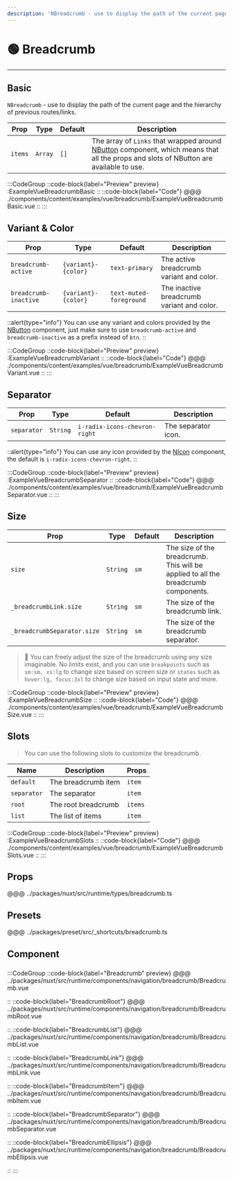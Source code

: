 ```yaml
---
description: 'NBreadcrumb - use to display the path of the current page and the hierarchy of previous routes/links.'
---
```


# 🟢 Breadcrumb

---

## Basic

`NBreadcrumb` - use to display the path of the current page and the hierarchy of previous routes/links.

| Prop    | Type    | Default | Description                                                                                                                                     |
| ------- | ------- | ------- | ----------------------------------------------------------------------------------------------------------------------------------------------- |
| `items` | `Array` | `[]`    | The array of `Links` that wrapped around [NButton](button) component, which means that all the props and slots of NButton are available to use. |

:::CodeGroup
::code-block{label="Preview" preview}
  :ExampleVueBreadcrumbBasic
::
::code-block{label="Code"}
@@@ ./components/content/examples/vue/breadcrumb/ExampleVueBreadcrumbBasic.vue
::
:::

## Variant & Color

| Prop                  | Type                | Default        | Description                                |
| --------------------- | ------------------- | -------------- | ------------------------------------------ |
| `breadcrumb-active`   | `{variant}-{color}` | `text-primary` | The active breadcrumb variant and color.   |
| `breadcrumb-inactive` | `{variant}-{color}` | `text-muted-foreground`   | The inactive breadcrumb variant and color. |

::alert{type="info"}
You can use any variant and colors provided by the [NButton](button#variants) component, just make sure to use `breadcrumb-active` and `breadcrumb-inactive` as a prefix instead of `btn`.
::

:::CodeGroup
::code-block{label="Preview" preview}
  :ExampleVueBreadcrumbVariant
::
::code-block{label="Code"}
@@@ ./components/content/examples/vue/breadcrumb/ExampleVueBreadcrumbVariant.vue
::
:::

## Separator

| Prop        | Type     | Default                       | Description         |
| ----------- | -------- | ----------------------------- | ------------------- |
| `separator` | `String` | `i-radix-icons-chevron-right` | The separator icon. |

::alert{type="info"}
  You can use any icon provided by the [NIcon](icon) component, the default is `i-radix-icons-chevron-right`.
::

:::CodeGroup
::code-block{label="Preview" preview}
  :ExampleVueBreadcrumbSeparator
::
::code-block{label="Code"}
@@@ ./components/content/examples/vue/breadcrumb/ExampleVueBreadcrumbSeparator.vue
::
:::

## Size

| Prop                        | Type     | Default | Description                                                                        |
| --------------------------- | -------- | ------- | ---------------------------------------------------------------------------------- |
| `size`                      | `String` | `sm`    | The size of the breadcrumb. This will be applied to all the breadcrumb components. |
| `_breadcrumbLink.size`      | `String` | `sm`    | The size of the breadcrumb link.                                                   |
| `_breadcrumbSeparator.size` | `String` | `sm`    | The size of the breadcrumb separator.                                              |

> 🚀 You can freely adjust the size of the breadcrumb using any size imaginable. No limits exist, and you can use `breakpoints` such as `sm:sm, xs:lg` to change size based on screen size or `states` such as `hover:lg, focus:3xl` to change size based on input state and more.

:::CodeGroup
::code-block{label="Preview" preview}
  :ExampleVueBreadcrumbSize
::
::code-block{label="Code"}
@@@ ./components/content/examples/vue/breadcrumb/ExampleVueBreadcrumbSize.vue
::
:::

## Slots

> You can use the following slots to customize the breadcrumb.

| Name        | Description         | Props   |
| ----------- | ------------------- | ------- |
| `default`   | The breadcrumb item | `item`  |
| `separator` | The separator       | `item`  |
| `root`      | The root breadcrumb | `items` |
| `list`      | The list of items   | `item`  |

:::CodeGroup
::code-block{label="Preview" preview}
  :ExampleVueBreadcrumbSlots
::
::code-block{label="Code"}
@@@ ./components/content/examples/vue/breadcrumb/ExampleVueBreadcrumbSlots.vue
::
:::


## Props
@@@ ../packages/nuxt/src/runtime/types/breadcrumb.ts

## Presets
@@@ ../packages/preset/src/_shortcuts/breadcrumb.ts

## Component

### 

:::CodeGroup
::code-block{label="Breadcrumb" preview}
@@@ ../packages/nuxt/src/runtime/components/navigation/breadcrumb/Breadcrumb.vue

::
::code-block{label="BreadcrumbRoot"}
@@@ ../packages/nuxt/src/runtime/components/navigation/breadcrumb/BreadcrumbRoot.vue

::
::code-block{label="BreadcrumbList"}
@@@ ../packages/nuxt/src/runtime/components/navigation/breadcrumb/BreadcrumbList.vue

::
::code-block{label="BreadcrumbLink"}
@@@ ../packages/nuxt/src/runtime/components/navigation/breadcrumb/BreadcrumbLink.vue

::
::code-block{label="BreadcrumbItem"}
@@@ ../packages/nuxt/src/runtime/components/navigation/breadcrumb/BreadcrumbItem.vue

::
::code-block{label="BreadcrumbSeparator"}
@@@ ../packages/nuxt/src/runtime/components/navigation/breadcrumb/BreadcrumbSeparator.vue

::
::code-block{label="BreadcrumbEllipsis"}
@@@ ../packages/nuxt/src/runtime/components/navigation/breadcrumb/BreadcrumbEllipsis.vue

::
:::
